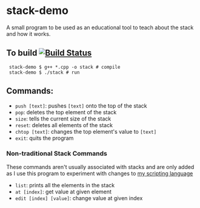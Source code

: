 # stack-demo
A small program to be used as an educational tool to teach about the stack and how it works.

## To build [![Build Status](https://travis-ci.org/dvtate/stack-demo.svg?branch=master)](https://travis-ci.org/dvtate/stack-demo)
```
 stack-demo $ g++ *.cpp -o stack # compile
 stack-demo $ ./stack # run
```

## Commands:
- `push [text]`: pushes `[text]` onto the top of the stack
- `pop`: deletes the top element of the stack
- `size`: tells the current size of the stack
- `reset`: deletes all elements of the stack
- `chtop [text]`: changes the top element's value to `[text]`
- `exit`: quits the program
### Non-traditional Stack Commands
These commands aren't usually associated with stacks and are only added as I use this program to experiment with changes to [my scripting language](https://github.com/dvtate/yoda)
- `list`: prints all the elements in the stack
- `at [index]`: get value at given element
- `edit [index] [value]`: change value at given index
